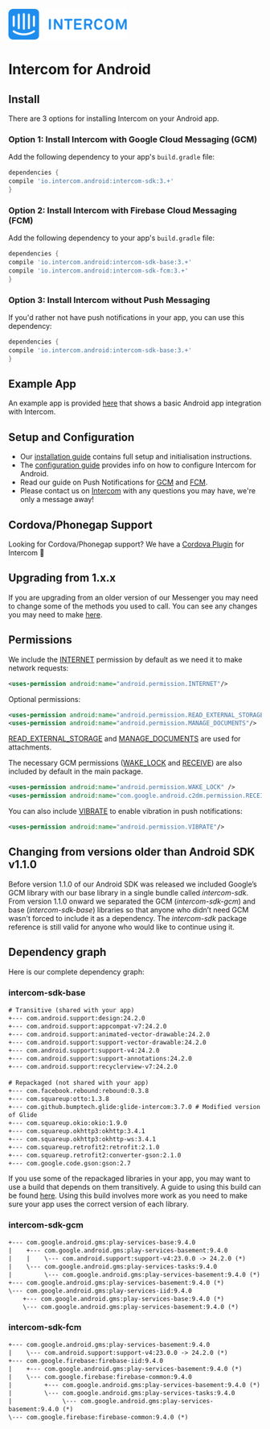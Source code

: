 ![Intercom](samples/Intercom_logo-github.png)
# Intercom for Android

## Install
There are 3 options for installing Intercom on your Android app.
### Option 1: Install Intercom with Google Cloud Messaging (GCM) 

Add the following dependency to your app's `build.gradle` file:
```groovy
dependencies {
compile 'io.intercom.android:intercom-sdk:3.+'
}
```

### Option 2: Install Intercom with Firebase Cloud Messaging (FCM) 
Add the following dependency to your app's `build.gradle` file:
```groovy
dependencies {
compile 'io.intercom.android:intercom-sdk-base:3.+'
compile 'io.intercom.android:intercom-sdk-fcm:3.+'
}
```

### Option 3: Install Intercom without Push Messaging  

If you'd rather not have push notifications in your app, you can use this dependency: 
```groovy
dependencies {
compile 'io.intercom.android:intercom-sdk-base:3.+'
}
```

## Example App
An example app is provided [here](https://github.com/intercom/intercom-android/tree/master/samples) that shows a basic Android app integration with Intercom.

## Setup and Configuration

* Our [installation guide](https://developers.intercom.com/v2.0/docs/android-installation) contains full setup and initialisation instructions.
* The [configuration guide](https://developers.intercom.com/v2.0/docs/android-configuration) provides info on how to configure Intercom for Android.
* Read our guide on Push Notifications for [GCM](https://developers.intercom.com/v2.0/docs/android-gcm-push-notifications) and [FCM](https://developers.intercom.com/v2.0/docs/android-fcm-push-notifications).
* Please contact us on [Intercom](https://www.intercom.com/) with any questions you may have, we're only a message away!

## Cordova/Phonegap Support
Looking for Cordova/Phonegap support? We have a [Cordova Plugin](https://github.com/intercom/intercom-cordova) for Intercom 🎉

## Upgrading from 1.x.x
If you are upgrading from an older version of our Messenger you may need to change some of the methods you used to call. You can see any changes you may need to make [here](https://docs.intercom.io/messenger-v3/upgrade-to-the-new-messenger-android).


## Permissions

We include the [INTERNET](http://developer.android.com/reference/android/Manifest.permission.html#INTERNET) permission by default as we need it to make network requests:

```xml
<uses-permission android:name="android.permission.INTERNET"/>
```  

Optional permissions:

```xml
<uses-permission android:name="android.permission.READ_EXTERNAL_STORAGE"/>
<uses-permission android:name="android.permission.MANAGE_DOCUMENTS"/>
```

[READ\_EXTERNAL\_STORAGE](http://developer.android.com/reference/android/Manifest.permission.html#READ_EXTERNAL_STORAGE) and [MANAGE_DOCUMENTS](http://developer.android.com/reference/android/Manifest.permission.html#MANAGE_DOCUMENTS) are used for attachments.

The necessary GCM permissions ([WAKE_LOCK](http://developer.android.com/reference/android/Manifest.permission.html#WAKE_LOCK) and [RECEIVE](https://developer.android.com/google/gcm/client.html#manifest)) are also included by default in the main package.

```xml
<uses-permission android:name="android.permission.WAKE_LOCK" />
<uses-permission android:name="com.google.android.c2dm.permission.RECEIVE" />
```

You can also include [VIBRATE](http://developer.android.com/reference/android/Manifest.permission.html#VIBRATE) to enable vibration in push notifications:

```xml
<uses-permission android:name="android.permission.VIBRATE"/>
```

## Changing from versions older than Android SDK v1.1.0

Before version 1.1.0 of our Android SDK was released we included Google’s GCM library with our base library in a single bundle called *intercom-sdk*. From version 1.1.0 onward we separated the GCM (*intercom-sdk-gcm*) and base (*intercom-sdk-base*) libraries so that anyone who didn’t need GCM wasn't forced to include it as a dependency. The *intercom-sdk* package reference is still valid for anyone who would like to continue using it.

## Dependency graph

Here is our complete dependency graph:

### intercom-sdk-base
```
# Transitive (shared with your app)
+--- com.android.support:design:24.2.0
+--- com.android.support:appcompat-v7:24.2.0
+--- com.android.support:animated-vector-drawable:24.2.0
+--- com.android.support:support-vector-drawable:24.2.0
+--- com.android.support:support-v4:24.2.0
+--- com.android.support:support-annotations:24.2.0
+--- com.android.support:recyclerview-v7:24.2.0

# Repackaged (not shared with your app)
+--- com.facebook.rebound:rebound:0.3.8
+--- com.squareup:otto:1.3.8
+--- com.github.bumptech.glide:glide-intercom:3.7.0 # Modified version of Glide
+--- com.squareup.okio:okio:1.9.0
+--- com.squareup.okhttp3:okhttp:3.4.1
+--- com.squareup.okhttp3:okhttp-ws:3.4.1
+--- com.squareup.retrofit2:retrofit:2.1.0
+--- com.squareup.retrofit2:converter-gson:2.1.0
+--- com.google.code.gson:gson:2.7
```

If you use some of the repackaged libraries in your app, you may want to use a build that depends on them transitively. A guide to using this build can be found [here](https://docs.intercom.com/configure-intercom-for-your-product-or-site/configure-intercom-for-mobile/using-transitive-dependencies-with-intercom-for-android). Using this build involves more work as you need to make sure your app uses the correct version of each library.

### intercom-sdk-gcm
```
+--- com.google.android.gms:play-services-base:9.4.0
|    +--- com.google.android.gms:play-services-basement:9.4.0
|    |    \--- com.android.support:support-v4:23.0.0 -> 24.2.0 (*)
|    \--- com.google.android.gms:play-services-tasks:9.4.0
|         \--- com.google.android.gms:play-services-basement:9.4.0 (*)
+--- com.google.android.gms:play-services-basement:9.4.0 (*)
\--- com.google.android.gms:play-services-iid:9.4.0
    +--- com.google.android.gms:play-services-base:9.4.0 (*)
    \--- com.google.android.gms:play-services-basement:9.4.0 (*)
```

### intercom-sdk-fcm
```
+--- com.google.android.gms:play-services-basement:9.4.0
|    \--- com.android.support:support-v4:23.0.0 -> 24.2.0 (*)
+--- com.google.firebase:firebase-iid:9.4.0
|    +--- com.google.android.gms:play-services-basement:9.4.0 (*)
|    \--- com.google.firebase:firebase-common:9.4.0
|         +--- com.google.android.gms:play-services-basement:9.4.0 (*)
|         \--- com.google.android.gms:play-services-tasks:9.4.0
|              \--- com.google.android.gms:play-services-basement:9.4.0 (*)
\--- com.google.firebase:firebase-common:9.4.0 (*)
```
